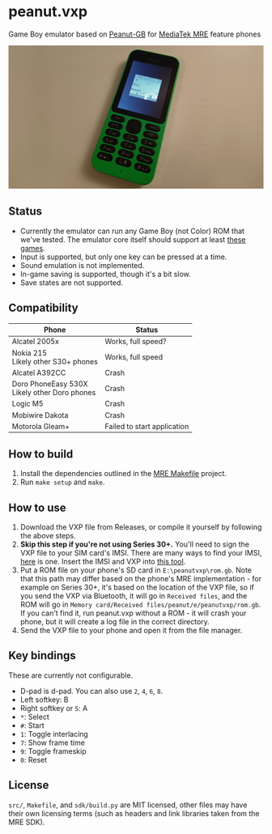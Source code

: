 # peanut.vxp
Game Boy emulator based on [Peanut-GB](https://github.com/deltabeard/Peanut-GB) for [MediaTek MRE](https://lpcwiki.miraheze.org/wiki/MAUI_Runtime_Environment) feature phones

![](img/marioland_215.jpg)

## Status
* Currently the emulator can run any Game Boy (not Color) ROM that we've tested. The emulator core itself should support at least [these games](https://github.com/deltabeard/Peanut-GB/issues/31).
* Input is supported, but only one key can be pressed at a time.
* Sound emulation is not implemented.
* In-game saving is supported, though it's a bit slow.
* Save states are not supported.

## Compatibility
| Phone | Status |
| ----------- | ----------- |
| Alcatel 2005x | Works, full speed? |
| Nokia 215<br>Likely other S30+ phones | Works, full speed |
| Alcatel A392CC | Crash |
| Doro PhoneEasy 530X<br>Likely other Doro phones | Crash |
| Logic M5 | Crash |
| Mobiwire Dakota | Crash |
| Motorola Gleam+ | Failed to start application |

## How to build
1. Install the dependencies outlined in the [MRE Makefile](https://github.com/gtrxAC/mre-makefile#dependencies) project.
2. Run `make setup` and `make`.

## How to use
1. Download the VXP file from Releases, or compile it yourself by following the above steps.
2. **Skip this step if you're not using Series 30+.** You'll need to sign the VXP file to your SIM card's IMSI. There are many ways to find your IMSI, [here](https://github.com/raspiduino/mre-sdk/discussions/1#discussioncomment-3571276) is one. Insert the IMSI and VXP into [this tool](https://vxpatch.luxferre.top/).
3. Put a ROM file on your phone's SD card in `E:\peanutvxp\rom.gb`. Note that this path may differ based on the phone's MRE implementation - for example on Series 30+, it's based on the location of the VXP file, so if you send the VXP via Bluetooth, it will go in `Received files`, and the ROM will go in `Memory card/Received files/peanut/e/peanutvxp/rom.gb`. If you can't find it, run peanut.vxp without a ROM - it will crash your phone, but it will create a log file in the correct directory.
4. Send the VXP file to your phone and open it from the file manager.

## Key bindings
These are currently not configurable.
* D-pad is d-pad. You can also use `2`, `4`, `6`, `8`.
* Left softkey: B
* Right softkey or `5`: A
* `*`: Select
* `#`: Start
* `1`: Toggle interlacing
* `7`: Show frame time
* `9`: Toggle frameskip
* `0`: Reset

## License
`src/`, `Makefile`, and `sdk/build.py` are MIT licensed, other files may have their own licensing terms (such as headers and link libraries taken from the MRE SDK).
